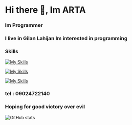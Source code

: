 # Hi there 👋, Im ARTA 
### Im Programmer

### I live in Gilan Lahijan Im interested in programming 


### Skills
[![My Skills](https://skillicons.dev/icons?i=html,css,js,jquery,ts,react,redux,webpack,next,pyqt)](https://skillicons.dev)

[![My Skills](https://skillicons.dev/icons?i=git,github,vscode,atom,netlify,wordpress,mongodb,figma,vercel)](https://skillicons.dev)

[![My Skills](https://skillicons.dev/icons?i=tailwind,bootstrap,materialui,nodejs,express,nest,go,py,electron)](https://skillicons.dev)
### tel : 09024722140
### Hoping for good victory over evil
![GitHub stats](https://github-readme-stats.vercel.app/api?username=artafallahpoor&show_icons=true)  
